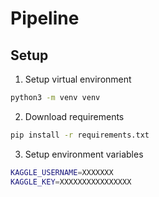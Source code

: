 # Pipeline

## Setup 

1. Setup virtual environment
```sh
python3 -m venv venv
```

2. Download requirements 
```sh
pip install -r requirements.txt
```

3. Setup environment variables 
```sh
KAGGLE_USERNAME=XXXXXXX
KAGGLE_KEY=XXXXXXXXXXXXXXXX
```